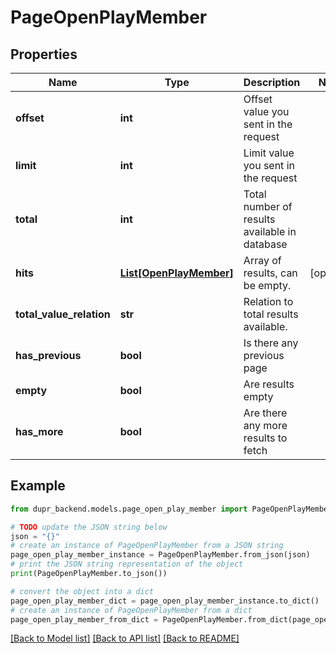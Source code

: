 # PageOpenPlayMember


## Properties

Name | Type | Description | Notes
------------ | ------------- | ------------- | -------------
**offset** | **int** | Offset value you sent in the request | 
**limit** | **int** | Limit value you sent in the request | 
**total** | **int** | Total number of results available in database | 
**hits** | [**List[OpenPlayMember]**](OpenPlayMember.md) | Array of results, can be empty. | [optional] 
**total_value_relation** | **str** | Relation to total results available. | 
**has_previous** | **bool** | Is there any previous page | 
**empty** | **bool** | Are results empty | 
**has_more** | **bool** | Are there any more results to fetch | 

## Example

```python
from dupr_backend.models.page_open_play_member import PageOpenPlayMember

# TODO update the JSON string below
json = "{}"
# create an instance of PageOpenPlayMember from a JSON string
page_open_play_member_instance = PageOpenPlayMember.from_json(json)
# print the JSON string representation of the object
print(PageOpenPlayMember.to_json())

# convert the object into a dict
page_open_play_member_dict = page_open_play_member_instance.to_dict()
# create an instance of PageOpenPlayMember from a dict
page_open_play_member_from_dict = PageOpenPlayMember.from_dict(page_open_play_member_dict)
```
[[Back to Model list]](../README.md#documentation-for-models) [[Back to API list]](../README.md#documentation-for-api-endpoints) [[Back to README]](../README.md)


